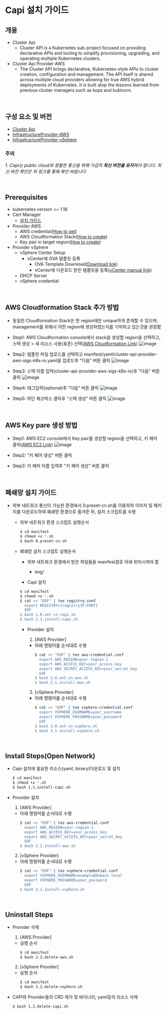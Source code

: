 
# Capi 설치 가이드

## 개용
- Cluster Api
    - Cluster API is a Kubernetes sub-project focused on providing declarative APIs and tooling to simplify provisioning, upgrading, and operating multiple Kubernetes clusters.
- Cluster Api Provider AWS
    - The Cluster API brings declarative, Kubernetes-style APIs to cluster creation, configuration and management.
    The API itself is shared across multiple cloud providers allowing for true AWS hybrid deployments of Kubernetes. It is built atop the lessons learned from previous cluster managers such as kops and kubicorn.

<br/>

## 구성 요소 및 버전
- [Cluster Api](https://github.com/kubernetes-sigs/cluster-api/releases/latest)
- [InfrastructureProvider-AWS](https://github.com/kubernetes-sigs/cluster-api-provider-aws/releases/latest)
- [InfrastructureProvider-vSphere](https://github.com/kubernetes-sigs/cluster-api-provider-vsphere/releases/latest)

 ### **주의**
 _1. Capi는 public cloud와 원활한 통신을 위해 가급적 **최신 버전을 유지**해야 합니다. 최신 버전 확인은 위 링크를 통해 확인 바랍니다_

<br/>

## Prerequisites
- kubernetes version >= 1.18
- Cert Manager
    - [설치 가이드](https://github.com/tmax-cloud/install-cert-manager)
- Provider AWS
    - AWS credential([How to get](https://docs.aws.amazon.com/IAM/latest/UserGuide/id_credentials_access-keys.html))
    - AWS Cloudformation Stack([How to create](https://github.com/tmax-cloud/install-capi/tree/5.0#AWS-Cloudformation-Stack-추가-방법))
    - Key pair in target region([How to create](https://github.com/tmax-cloud/install-capi/tree/5.0#AWS-Key-pare-생성-방법))
- Provider vSphere
    - vSphere Center Setup
        - vCenter에 OVA 템플릿 등록
            - OVA Template Download([Download link](https://storage.googleapis.com/capv-images/release/v1.23.5/ubuntu-1804-kube-v1.23.5.ova))
            - vCenter에 다운로드 받은 템플릿을 등록([vCenter manual link](https://docs.vmware.com/kr/VMware-vSphere/7.0/com.vmware.vsphere.vm_admin.doc/GUID-AFEDC48B-C96F-4088-9C1F-4F0A30E965DE.html))
    - DHCP Server
    - vSphere credential

<br/>

## AWS Cloudformation Stack 추가 방법
- 동일한 Cloudformation Stack은 한 region에만 unique하게 존재할 수 있으며, management를 위해서 어떤 region에 생성하였는지를 기억하고 있는것을 권장함

- Step1: AWS Cloudformation console에서 stack을 생성할 region을 선택하고, 스택 생성 > 새 리소스 사용(표준) 선택([AWS Cloudformation Link](https://console.aws.amazon.com/cloudformation))
![image](figure/step1.png)

- Step2: 템플릿 파일 업로드를 선택하고 manifest/yaml/cluster-api-provider-aws-sigs-k8s-io.yaml을 업로드후 "다음" 버튼 클릭
![image](figure/step2.png)

- Step3: 스택 이름 입력(cluster-api-provider-aws-sigs-k8s-io)후 "다음" 버튼 클릭
![image](figure/step3.png)

- Step4: 태그입력(optional)후 "다음" 버튼 클릭
![image](figure/step4.png)

- Step5: 하단 체크박스 클릭후 "스택 생성" 버튼 클릭
![image](figure/step5.png)

<br/>

## AWS Key pare 생성 방법
- Step1: AWS EC2 console에서 Key pair를 생성할 region을 선택하고, 키 페어 클릭([AWS EC2 Link](https://console.aws.amazon.com/ec2/v2))
![image](figure/keypair_step1.png)

- Step2: "키 페어 생성" 버튼 클릭

- Step3: 키 페어 이름 입력후 "키 페어 생성" 버튼 클릭

<br/>

## 폐쇄망 설치 가이드
- 외부 네트워크 통신이 가능한 환경에서 0.preset-cn.sh를 이용하여 이미지 및 패키지를 다운로드하여 폐쇄망 환경으로 옮겨준 뒤, 설치 스크립트를 수행
    - 외부 네트워크 환경 스크립트 실행순서
        ```bash
        $ cd manifest
        $ chmod +x *.sh
        $ bash 0.preset-cn.sh
        ```

    - 폐쇄망 설치 스크립트 실행순서
        - 외부 네트워크 환경에서 받은 파일들을 manifest경로 아래 위치시켜야 함
            - img/

        - Capi 설치
        ```bash
        $ cd manifest
        $ chmod +x *.sh
        $ cat << "EOF" | tee registry.conf
          export REGISTRY={registryIP:PORT}
          EOF
        $ bash 1.0.set-cn-capi.sh
        $ bash 1.1.install-capi.sh
        ```
        
        - Provider 설치
            1. [AWS Provider]
            - 아래 명령어를 순서대로 수행
                ```bash
                $ cat << "EOF" | tee aws-credential.conf
                  export AWS_REGION=your-region-1
                  export AWS_ACCESS_KEY=your_access_key
                  export AWS_SECRET_ACCESS_KEY=your_secret_key
                  EOF
                $ bash 2.0.set-cn-aws.sh
                $ bash 2.1.install-aws.sh
                ```

            2. [vSphere Provider]
            - 아래 명령어를 순서대로 수행
                ```bash
                $ cat << "EOF" | tee vsphere-credential.conf
                  export VSPHERE_USERNAME=your_username
                  export VSPHERE_PASSWORD=your_password
                  EOF
                $ bash 3.0.set-cn-vsphere.sh
                $ bash 3.1.install-vsphere.sh
                ```

<br/>

## Install Steps(Open Network)
- Capi 설치에 필요한 리소스(yaml, binary)다운로드 및 설치
    ```bash
    $ cd manifest
    $ chmod +x *.sh
    $ bash 1.1.install-capi.sh
    ```

- Provider 설치
    1. [AWS Provider]
    - 아래 명령어를 순서대로 수행
        ```bash
        $ cat << "EOF" | tee aws-credential.conf
          export AWS_REGION=your-region-1
          export AWS_ACCESS_KEY=your_access_key
          export AWS_SECRET_ACCESS_KEY=your_secret_key
          EOF
        $ bash 2.1.install-aws.sh

    2. [vSphere Provider]
    - 아래 명령어를 순서대로 수행
        ```bash
        $ cat << "EOF" | tee vsphere-credential.conf
          export VSPHERE_USERNAME=example@domain.local
          export VSPHERE_PASSWORD=your_password
          EOF
        $ bash 3.1.install-vsphere.sh
        ```

<br/>

## Uninstall Steps
- Provider 삭제
    1. [AWS Provider]
    - 실행 순서
        ```bash
        $ cd manifest
        $ bash 2.2.delete-aws.sh
        ```

    2. [vSphere Provider]
    - 실행 순서
        ```bash
        $ cd manifest
        $ bash 3.2.delete-vsphere.sh
        ```

- CAPI와 Provider들의 CRD 제거 및 바이너리, yaml등의 리소스 삭제
    ```bash
    $ bash 1.2.delete-capi.sh
    ```
